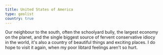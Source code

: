 ```yaml
---
title: United States of America
type: geolist
country: true
---
```

Our neighbour to the south, often the schoolyard bully, the largest economy on the planet, and the single biggest source of fervent conservative idiocy in the world, it's also a country of beautiful things and exciting places. I do hope to visit it again, when my poor libtard feelings aren't so hurt.